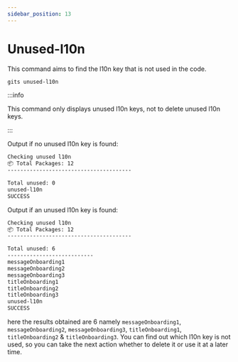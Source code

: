 ```yaml
---
sidebar_position: 13
---
```


# Unused-l10n

This command aims to find the l10n key that is not used in the code.

```bash
gits unused-l10n
```

:::info

This command only displays unused l10n keys, not to delete unused l10n keys.

:::

Output if no unused l10n key is found:

```bash
Checking unused l10n
📦 Total Packages: 12
---------------------------------------

Total unused: 0
unused-l10n
SUCCESS
```

Output if an unused l10n key is found:

```bash
Checking unused l10n
📦 Total Packages: 12
---------------------------------------

Total unused: 6
---------------------------
messageOnboarding1
messageOnboarding2
messageOnboarding3
titleOnboarding1
titleOnboarding2
titleOnboarding3
unused-l10n
SUCCESS
```

here the results obtained are 6 namely `messageOnboarding1`, `messageOnboarding2`, `messageOnboarding3`, `titleOnboarding1`, `titleOnboarding2` & `titleOnboarding3`. You can find out which l10n key is not used, so you can take the next action whether to delete it or use it at a later time.

